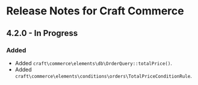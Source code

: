 # Release Notes for Craft Commerce

## 4.2.0 - In Progress

### Added
- Added `craft\commerce\elements\db\OrderQuery::totalPrice()`.
- Added `craft\commerce\elements\conditions\orders\TotalPriceConditionRule`.
